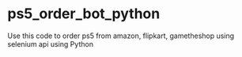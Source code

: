 # ps5_order_bot_python
Use this code to order ps5 from amazon, flipkart, gametheshop using selenium api using Python
